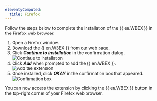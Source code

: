 ```yaml
---
eleventyComputed:
  title: Firefox
---
```

Follow the steps below to complete the installation of the {{ en.WBEX }} in the Firefox web browser.

1. Open a Firefox window.
1. Download the {{ en.WBEX }} from our [web page](https://devolutions.net/workspace).
1. Click ***Continue to installation*** in the confirmation dialog.
![Continue to installation](https://cdnweb.devolutions.net/docs/docs_en_dwl_Dwl4004.png)
1. Click ***Add*** when prompted to add the {{ en.WBEX }}.
![Add the extension](https://cdnweb.devolutions.net/docs/docs_en_dwl_Dwl4005.png)
1. Once installed, click ***OKAY*** in the confirmation box that appeared.
![Confirmation box](https://cdnweb.devolutions.net/docs/docs_en_dwl_Dwl2004.png)

You can now access the extension by clicking the {{ en.WBEX }} button in the top-right corner of your Firefox web browser.
